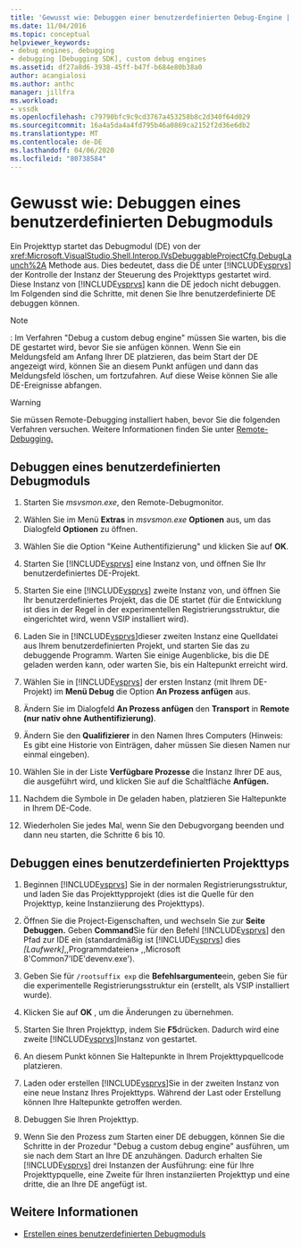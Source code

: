 ```yaml
---
title: 'Gewusst wie: Debuggen einer benutzerdefinierten Debug-Engine | Microsoft Docs'
ms.date: 11/04/2016
ms.topic: conceptual
helpviewer_keywords:
- debug engines, debugging
- debugging [Debugging SDK], custom debug engines
ms.assetid: df27a8d6-3938-45ff-b47f-b684e80b38a0
author: acangialosi
ms.author: anthc
manager: jillfra
ms.workload:
- vssdk
ms.openlocfilehash: c79790bfc9c9cd3767a453258b8c2d340f64d029
ms.sourcegitcommit: 16a4a5da4a4fd795b46a0869ca2152f2d36e6db2
ms.translationtype: MT
ms.contentlocale: de-DE
ms.lasthandoff: 04/06/2020
ms.locfileid: "80738584"
---
```

# <a name="how-to-debug-a-custom-debug-engine"></a>Gewusst wie: Debuggen eines benutzerdefinierten Debugmoduls
Ein Projekttyp startet das Debugmodul (DE) von der <xref:Microsoft.VisualStudio.Shell.Interop.IVsDebuggableProjectCfg.DebugLaunch%2A> Methode aus. Dies bedeutet, dass die DE unter [!INCLUDE[vsprvs](../../code-quality/includes/vsprvs_md.md)] der Kontrolle der Instanz der Steuerung des Projekttyps gestartet wird. Diese Instanz von [!INCLUDE[vsprvs](../../code-quality/includes/vsprvs_md.md)] kann die DE jedoch nicht debuggen. Im Folgenden sind die Schritte, mit denen Sie Ihre benutzerdefinierte DE debuggen können.

> [!NOTE]
> : Im Verfahren "Debug a custom debug engine" müssen Sie warten, bis die DE gestartet wird, bevor Sie sie anfügen können. Wenn Sie ein Meldungsfeld am Anfang Ihrer DE platzieren, das beim Start der DE angezeigt wird, können Sie an diesem Punkt anfügen und dann das Meldungsfeld löschen, um fortzufahren. Auf diese Weise können Sie alle DE-Ereignisse abfangen.

> [!WARNING]
> Sie müssen Remote-Debugging installiert haben, bevor Sie die folgenden Verfahren versuchen. Weitere Informationen finden Sie unter [Remote-Debugging.](../../debugger/remote-debugging.md)

## <a name="debug-a-custom-debug-engine"></a>Debuggen eines benutzerdefinierten Debugmoduls

1. Starten Sie *msvsmon.exe*, den Remote-Debugmonitor.

2. Wählen Sie im Menü **Extras** in *msvsmon.exe* **Optionen** aus, um das Dialogfeld **Optionen** zu öffnen.

3. Wählen Sie die Option "Keine Authentifizierung" und klicken Sie auf **OK**.

4. Starten Sie [!INCLUDE[vsprvs](../../code-quality/includes/vsprvs_md.md)] eine Instanz von, und öffnen Sie Ihr benutzerdefiniertes DE-Projekt.

5. Starten Sie eine [!INCLUDE[vsprvs](../../code-quality/includes/vsprvs_md.md)] zweite Instanz von, und öffnen Sie Ihr benutzerdefiniertes Projekt, das die DE startet (für die Entwicklung ist dies in der Regel in der experimentellen Registrierungsstruktur, die eingerichtet wird, wenn VSIP installiert wird).

6. Laden Sie in [!INCLUDE[vsprvs](../../code-quality/includes/vsprvs_md.md)]dieser zweiten Instanz eine Quelldatei aus Ihrem benutzerdefinierten Projekt, und starten Sie das zu debuggende Programm. Warten Sie einige Augenblicke, bis die DE geladen werden kann, oder warten Sie, bis ein Haltepunkt erreicht wird.

7. Wählen Sie in [!INCLUDE[vsprvs](../../code-quality/includes/vsprvs_md.md)] der ersten Instanz (mit Ihrem DE-Projekt) im **Menü Debug** die Option **An Prozess anfügen** aus.

8. Ändern Sie im Dialogfeld **An Prozess anfügen** den **Transport** in **Remote (nur nativ ohne Authentifizierung)**.

9. Ändern Sie den **Qualifizierer** in den Namen Ihres Computers (Hinweis: Es gibt eine Historie von Einträgen, daher müssen Sie diesen Namen nur einmal eingeben).

10. Wählen Sie in der Liste **Verfügbare Prozesse** die Instanz Ihrer DE aus, die ausgeführt wird, und klicken Sie auf die Schaltfläche **Anfügen.**

11. Nachdem die Symbole in De geladen haben, platzieren Sie Haltepunkte in Ihrem DE-Code.

12. Wiederholen Sie jedes Mal, wenn Sie den Debugvorgang beenden und dann neu starten, die Schritte 6 bis 10.

## <a name="debug-a-custom-project-type"></a>Debuggen eines benutzerdefinierten Projekttyps

1. Beginnen [!INCLUDE[vsprvs](../../code-quality/includes/vsprvs_md.md)] Sie in der normalen Registrierungsstruktur, und laden Sie das Projekttypprojekt (dies ist die Quelle für den Projekttyp, keine Instanziierung des Projekttyps).

2. Öffnen Sie die Project-Eigenschaften, und wechseln Sie zur **Seite Debuggen.** Geben **Command**Sie für den Befehl [!INCLUDE[vsprvs](../../code-quality/includes/vsprvs_md.md)] den Pfad zur IDE ein (standardmäßig ist [!INCLUDE[vsprvs](../../code-quality/includes/vsprvs_md.md)] dies *[Laufwerk]*,,Programmdateien» ,,Microsoft 8'Common7'IDE'devenv.exe').

3. Geben Sie für `/rootsuffix exp` die **Befehlsargumente**ein, geben Sie für die experimentelle Registrierungsstruktur ein (erstellt, als VSIP installiert wurde).

4. Klicken Sie auf **OK** , um die Änderungen zu übernehmen.

5. Starten Sie Ihren Projekttyp, indem Sie **F5**drücken. Dadurch wird eine zweite [!INCLUDE[vsprvs](../../code-quality/includes/vsprvs_md.md)]Instanz von gestartet.

6. An diesem Punkt können Sie Haltepunkte in Ihrem Projekttypquellcode platzieren.

7. Laden oder erstellen [!INCLUDE[vsprvs](../../code-quality/includes/vsprvs_md.md)]Sie in der zweiten Instanz von eine neue Instanz Ihres Projekttyps. Während der Last oder Erstellung können Ihre Haltepunkte getroffen werden.

8. Debuggen Sie Ihren Projekttyp.

9. Wenn Sie den Prozess zum Starten einer DE debuggen, können Sie die Schritte in der Prozedur "Debug a custom debug engine" ausführen, um sie nach dem Start an Ihre DE anzuhängen. Dadurch erhalten Sie [!INCLUDE[vsprvs](../../code-quality/includes/vsprvs_md.md)] drei Instanzen der Ausführung: eine für Ihre Projekttypquelle, eine Zweite für Ihren instanziierten Projekttyp und eine dritte, die an Ihre DE angefügt ist.

## <a name="see-also"></a>Weitere Informationen
- [Erstellen eines benutzerdefinierten Debugmoduls](../../extensibility/debugger/creating-a-custom-debug-engine.md)

